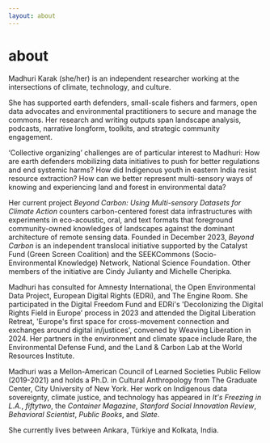 ```yaml
---
layout: about 
---
```


# about 
Madhuri Karak (she/her) is an independent researcher working at the intersections of climate, technology, and culture.

She has supported earth defenders, small-scale fishers and farmers, open data advocates and environmental practitioners to secure and manage the commons. Her research and writing outputs span landscape analysis, podcasts, narrative longform, toolkits, and strategic community engagement.

‘Collective organizing’ challenges are of particular interest to Madhuri: How are earth defenders mobilizing data initiatives to push for better regulations and end systemic harms? How did Indigenous youth in eastern India resist resource extraction? How can we better represent multi-sensory ways of knowing and experiencing land and forest in environmental data? 

Her current project _Beyond Carbon: Using Multi-sensory Datasets for Climate Action_ counters carbon-centered forest data infrastructures with experiments in eco-acoustic, oral, and text formats that  foreground community-owned knowledges of landscapes against the dominant architecture of remote sensing data. Founded in December 2023, _Beyond Carbon_ is an independent translocal initiative supported by the Catalyst Fund (Green Screen Coalition) and the SEEKCommons (Socio-Environmental Knowledge) Network, National Science Foundation. Other members of the initiative are Cindy Julianty and Michelle Cheripka.

Madhuri has consulted for Amnesty International, the Open Environmental Data Project, European Digital Rights (EDRi), and The Engine Room. She participated in the Digital Freedom Fund and EDRi's 'Decolonizing the Digital Rights Field in Europe’ process in 2023 and attended the Digital Liberation Retreat, 'Europe's first space for cross-movement connection and exchanges around digital in/justices', convened by Weaving Liberation in 2024. Her partners in the environment and climate space include Rare, the Environmental Defense Fund, and the Land & Carbon Lab at the World Resources Institute. 

Madhuri was a Mellon-American Council of Learned Societies Public Fellow (2019-2021) and holds a Ph.D. in Cultural Anthropology from The Graduate Center, City University of New York. Her work on Indigenous data sovereignty, climate justice, and technology has appeared in _It's Freezing in L.A._, _fiftytwo_, the _Container Magazine_, _Stanford Social Innovation Review_, _Behavioral Scientist_, _Public Books_, and _Slate_.

She currently lives between Ankara, Türkiye and Kolkata, India. 
